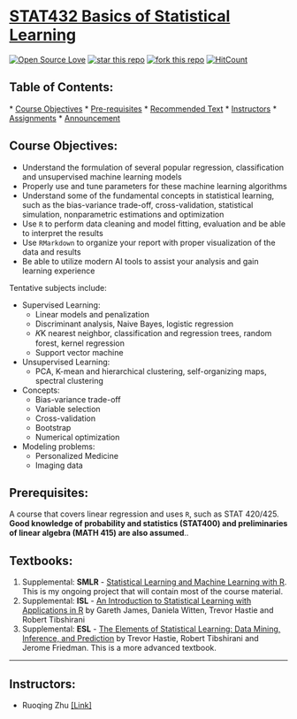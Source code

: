 # [STAT432 Basics of Statistical Learning](https://teazrq.github.io/stat432/index.html)

[![Open Source Love](https://badges.frapsoft.com/os/mit/mit.svg?v=102)](https://github.com/ellerbrock/open-source-badge/)
[![star this repo](http://githubbadges.com/star.svg?user=zhenye-na&repo=machine-learning-uiuc&style=flat)](https://github.com/QianhuaZhou/Basics-of-Statistical-Learning-uiuc?tab=readme-ov-file)
[![fork this repo](http://githubbadges.com/fork.svg?user=zhenye-na&repo=machine-learning-uiuc&style=flat)](https://github.com/zhenye-na/machine-learning-uiuc/fork)
[![HitCount](http://hits.dwyl.io/Zhenye-Na/machine-learning-uiuc.svg)](http://hits.dwyl.io/Zhenye-Na/machine-learning-uiuc)

## Table of Contents:

\* [Course Objectives](#course-objectives) * [Pre-requisites](#prerequisites) * [Recommended Text](#textbooks) * [Instructors](#instructors) * [Assignments](#assignments) * [Announcement](#announcement)


## Course Objectives:
- Understand the formulation of several popular regression, classification and unsupervised machine learning models
- Properly use and tune parameters for these machine learning algorithms
- Understand some of the fundamental concepts in statistical learning, such as the bias-variance trade-off, cross-validation, statistical simulation, nonparametric estimations and optimization
- Use `R` to perform data cleaning and model fitting, evaluation and be able to interpret the results
- Use `RMarkdown` to organize your report with proper visualization of the data and results
- Be able to utilize modern AI tools to assist your analysis and gain learning experience



Tentative subjects include:

- Supervised Learning:
  - Linear models and penalization
  - Discriminant analysis, Naive Bayes, logistic regression
  - 𝐾K nearest neighbor, classification and regression trees, random forest, kernel regression
  - Support vector machine
- Unsupervised Learning:
  - PCA, K-mean and hierarchical clustering, self-organizing maps, spectral clustering
- Concepts:
  - Bias-variance trade-off
  - Variable selection
  - Cross-validation
  - Bootstrap
  - Numerical optimization
- Modeling problems:
  - Personalized Medicine
  - Imaging data

## Prerequisites: 
A course that covers linear regression and uses `R`, such as STAT 420/425. **Good knowledge of probability and statistics (STAT400) and preliminaries of linear algebra (MATH 415) are also assumed**.. 

## Textbooks: 
1. Supplemental: **SMLR** - [Statistical Learning and Machine Learning with R](https://teazrq.github.io/SMLR/). This is my ongoing project that will contain most of the course material.
2. Supplemental: **ISL** - [An Introduction to Statistical Learning with Applications in R](https://www.statlearning.com/) by Gareth James, Daniela Witten, Trevor Hastie and Robert Tibshirani
3. Supplemental: **ESL** - [The Elements of Statistical Learning: Data Mining, Inference, and Prediction](https://web.stanford.edu/~hastie/ElemStatLearn/) by Trevor Hastie, Robert Tibshirani and Jerome Friedman. This is a more advanced textbook.

------

## Instructors:
- Ruoqing Zhu [[Link]](https://sites.google.com/site/teazrq/home)
